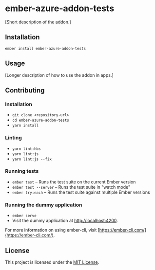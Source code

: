 ember-azure-addon-tests
==============================================================================

[Short description of the addon.]

Installation
------------------------------------------------------------------------------

```
ember install ember-azure-addon-tests
```


Usage
------------------------------------------------------------------------------

[Longer description of how to use the addon in apps.]


Contributing
------------------------------------------------------------------------------

### Installation

* `git clone <repository-url>`
* `cd ember-azure-addon-tests`
* `yarn install`

### Linting

* `yarn lint:hbs`
* `yarn lint:js`
* `yarn lint:js --fix`

### Running tests

* `ember test` – Runs the test suite on the current Ember version
* `ember test --server` – Runs the test suite in "watch mode"
* `ember try:each` – Runs the test suite against multiple Ember versions

### Running the dummy application

* `ember serve`
* Visit the dummy application at [http://localhost:4200](http://localhost:4200).

For more information on using ember-cli, visit [https://ember-cli.com/](https://ember-cli.com/).

License
------------------------------------------------------------------------------

This project is licensed under the [MIT License](LICENSE.md).
